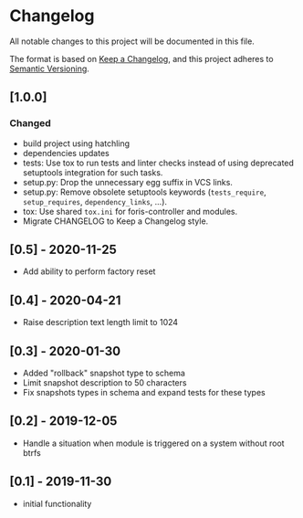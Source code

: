 # Changelog

All notable changes to this project will be documented in this file.

The format is based on [Keep a Changelog](https://keepachangelog.com/en/1.0.0/),
and this project adheres to [Semantic Versioning](https://semver.org/spec/v2.0.0.html).

## [1.0.0]

### Changed
- build project using hatchling
- dependencies updates
- tests: Use tox to run tests and linter checks instead of using deprecated
  setuptools integration for such tasks.
- setup.py: Drop the unnecessary egg suffix in VCS links.
- setup.py: Remove obsolete setuptools keywords (`tests_require`,
  `setup_requires`, `dependency_links`, ...).
- tox: Use shared `tox.ini` for foris-controller and modules.
- Migrate CHANGELOG to Keep a Changelog style.

## [0.5] - 2020-11-25

- Add ability to perform factory reset

## [0.4] - 2020-04-21

- Raise description text length limit to 1024

## [0.3] - 2020-01-30

- Added "rollback" snapshot type to schema
- Limit snapshot description to 50 characters
- Fix snapshots types in schema and expand tests for these types

## [0.2] - 2019-12-05

- Handle a situation when module is triggered on a system without root btrfs

## [0.1] - 2019-11-30

- initial functionality
